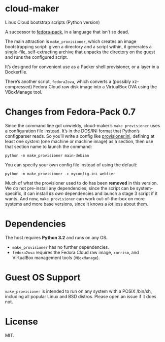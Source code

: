 # cloud-maker

Linux Cloud bootstrap scripts (Python version)

A successor to [fedora-pack](https://github.com/sapphirecat/fedora-pack), in a
language that isn’t so dead.

The main attraction is `make_provisioner`, which creates an image
bootstrapping script: given a directory and a script within, it generates a
single-file, self-extracting archive that unpacks the directory on the guest
and runs the configured script.

It’s designed for convenient use as a Packer shell provisioner, or a layer in
a Dockerfile.

There’s another script, `fedora2ova`, which converts a (possibly
xz-compressed) Fedora Cloud raw disk image into a VirtualBox OVA using the
VBoxManage tool.

# Changes from Fedora-Pack 0.7

Since the command line got unwieldy, cloud-maker’s `make_provisioner` uses a
configuration file instead.  It’s in the DOS/INI format that Python’s
configparser reads.  So you’ll write a config like
[provisioner.ini](provisioner.ini), defining at least one _system_ (one
machine or machine image) as a section, then use that section name to launch
the command:

    python -m make_provisioner main-debian

You can specify your own config file instead of using the default:

    python -m make_provisioner -c myconfig.ini webtier

Much of what the provisioner used to do has been **removed** in this version.
We do not pre-install any dependencies; since the script can be
system-specific, it can install _its own_ dependencies and launch a stage 3
script if it wants.  And now, `make_provisioner` can work out-of-the-box on
more systems and more base versions, since it knows a _lot_ less about them.

# Dependencies

The host requires **Python 3.2** and runs on any OS.

* `make_provisioner` has no further dependencies.
* `fedora2ova` requires the Fedora Cloud raw image, `xorriso`, and VirtualBox
  management tools (`VBoxManage`).

# Guest OS Support

`make_provisioner` is intended to run on any system with a POSIX /bin/sh,
including all popular Linux and BSD distros.  Please open an issue if it does
not.

# License

MIT.
